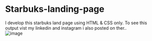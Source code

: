 # Starbuks-landing-page
I develop this starbuks land page using HTML &amp; CSS only. To see this output vist my linkedin  and instagram i also posted on ther..  
![image](https://github.com/Rkrishu/Starbuks-landing-page/assets/89185861/d235ed59-0303-4915-9b1b-f41857e25de1)
